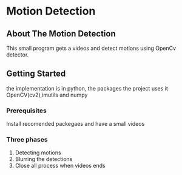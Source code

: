 # Motion Detection

<!-- ABOUT THE PROJECT -->
## About The Motion Detection

This small program gets a videos and detect motions using OpenCv detector.

<!-- GETTING STARTED -->
## Getting Started

the implementation is in python, the packages the project uses it OpenCV(cv2),imutils and numpy

### Prerequisites

Install recomended packegaes and have a small videos 

### Three phases 
1. Detecting motions
2. Blurring the detections 
3. Close all process when videos ends
